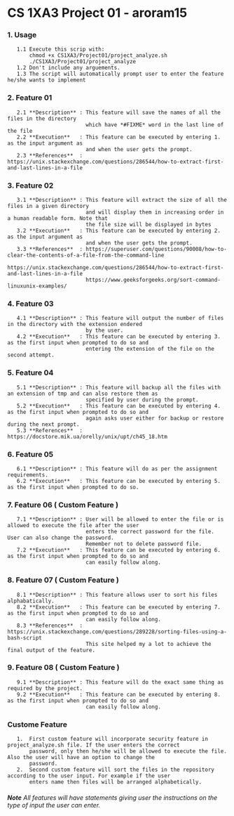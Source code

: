 # CS 1XA3 Project 01 - **aroram15**
### 1. Usage
       1.1 Execute this scrip with:
           chmod +x CS1XA3/Project01/project_analyze.sh
           ./CS1XA3/Project01/project_analyze
       1.2 Don't include any arguements.
       1.3 The script will automatically prompt user to enter the feature he/she wants to implement
       
### 2. Feature 01
       2.1 **Description** : This feature will save the names of all the files in the directory 
                             which have *#FIXME* word in the last line of the file
       2.2 **Execution**   : This feature can be executed by entering 1. as the input argument as 
                             and when the user gets the prompt.
       2.3 **References**  : https://unix.stackexchange.com/questions/286544/how-to-extract-first-and-last-lines-in-a-file

### 3. Feature 02
       3.1 **Description** : This feature will extract the size of all the files in a given directory
                             and will display them in increasing order in a human readable form. Note that 
                             the file size will be displayed in bytes
       3.2 **Execution**   : This feature can be executed by entering 2. as the input argument as 
                             and when the user gets the prompt.
       3.3 **References**  : https://superuser.com/questions/90008/how-to-clear-the-contents-of-a-file-from-the-command-line
                             https://unix.stackexchange.com/questions/286544/how-to-extract-first-and-last-lines-in-a-file
                             https://www.geeksforgeeks.org/sort-command-linuxunix-examples/
                             
### 4. Feature 03
       4.1 **Description** : This feature will output the number of files in the directory with the extension endered 
                             by the user.
       4.2 **Execution**   : This feature can be executed by entering 3. as the first input when prompted to do so and                              
                             entering the extension of the file on the second attempt. 

### 5. Feature 04
       5.1 **Description** : This feature will backup all the files with an extension of tmp and can also restore them as 
                             specified by user during the prompt.
       5.2 **Execution**   : This feature can be executed by entering 4. as the first input when prompted to do so and                              
                             again asks user either for backup or restore during the next prompt.
       5.3 **References**  : https://docstore.mik.ua/orelly/unix/upt/ch45_18.htm

### 6. Feature 05
       6.1 **Description** : This feature will do as per the assignment requirements.
       6.2 **Execution**   : This feature can be executed by entering 5. as the first input when prompted to do so.

### 7. Feature 06 ( Custom Feature )
       7.1 **Description** : User will be allowed to enter the file or is allowed to execute the file after the user 
                             enters the correct password for the file. User can also change the password.
                             Remember not to delete password file.
       7.2 **Execution**   : This feature can be executed by entering 6. as the first input when prompted to do so and
                             can easily follow along.

### 8. Feature 07 ( Custom Feature )
       8.1 **Description** : This feature allows user to sort his files alphabatically.
       8.2 **Execution**   : This feature can be executed by entering 7. as the first input when prompted to do so and
                             can easily follow along.
       8.3 **References**  : https://unix.stackexchange.com/questions/289228/sorting-files-using-a-bash-script
                             This site helped my a lot to achieve the final output of the feature.

### 9. Feature 08 ( Custom Feature )
       9.1 **Description** : This feature will do the exact same thing as required by the project.
       9.2 **Execution**   : This feature can be executed by entering 8. as the first input when prompted to do so and
                             can easily follow along.                             
###    Custome Feature
       1.  First custom feature will incorporate security feature in project_analyze.sh file. If the user enters the correct
           password, only then he/she will be allowed to execute the file. Also the user will have an option to change the 
           password.
       2.  Second custom feature will sort the files in the repository according to the user input. For example if the user
           enters name then files will be arranged alphabetically.
       
###### ***Note*** All features will have statements giving user the instructions on the type of input the user can enter.
